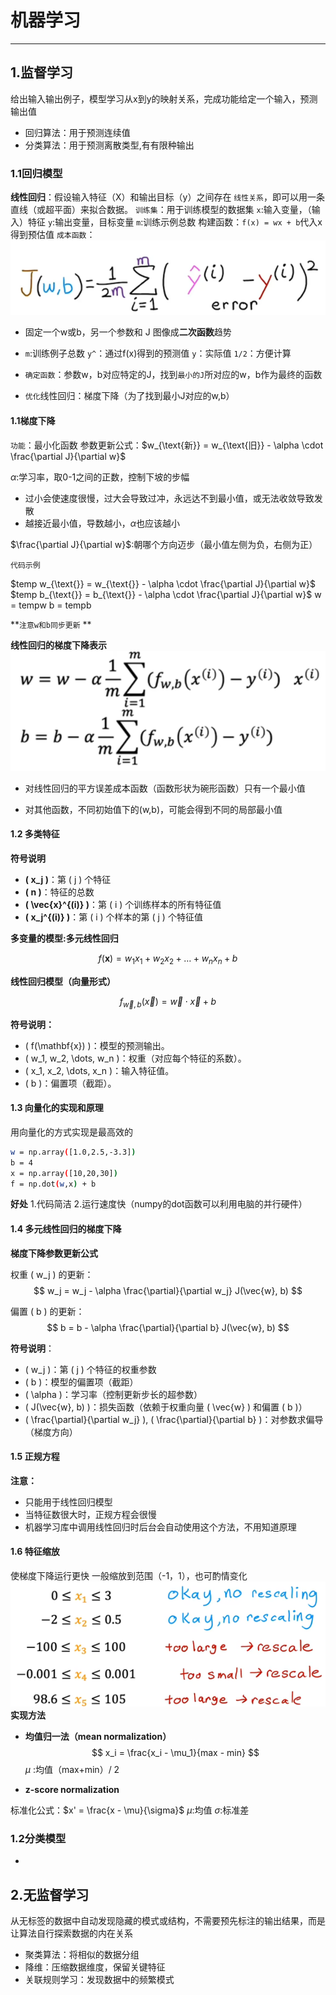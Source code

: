 # 机器学习
---
## 1.监督学习
给出输入输出例子，模型学习从x到y的映射关系，完成功能给定一个输入，预测输出值
- 回归算法：用于预测连续值
- 分类算法：用于预测离散类型,有有限种输出

### 1.1回归模型
**线性回归**：假设输入特征（X）和输出目标（y）之间存在 `线性关系`，即可以用一条直线（或超平面）来拟合数据。
`训练集`：用于训练模型的数据集
`x`:输入变量，（输入）特征
`y`:输出变量，目标变量
`m`:训练示例总数
构建函数：`f(x) = wx + b`代入x得到预估值
`成本函数`：![alt text](image.png)

- 固定一个w或b，另一个参数和 J 图像成**二次函数**趋势

- `m`:训练例子总数  `y^`：通过f(x)得到的预测值  `y`：实际值 `1/2`：方便计算

- `确定函数`：参数w，b对应特定的J，找到`最小的J`所对应的w，b作为最终的函数

- `优化`线性回归：梯度下降（为了找到最小J对应的w,b）

#### 1.1梯度下降

`功能`：最小化函数
参数更新公式：$w_{\text{新}} = w_{\text{旧}} - \alpha \cdot \frac{\partial J}{\partial w}$

$\alpha$:学习率，取0-1之间的正数，控制下坡的步幅
- 过小会使速度很慢，过大会导致过冲，永远达不到最小值，或无法收敛导致发散
- 越接近最小值，导数越小，$\alpha$也应该越小

$\frac{\partial J}{\partial w}$:朝哪个方向迈步（最小值左侧为负，右侧为正）

`代码示例`

$temp w_{\text{}} = w_{\text{}} - \alpha \cdot \frac{\partial J}{\partial w}$
$temp b_{\text{}} = b_{\text{}} - \alpha \cdot \frac{\partial J}{\partial w}$
w = tempw
b = tempb

**`注意w和b同步更新`  **

**线性回归的梯度下降表示**
![alt text](image-1.png)


- 对线性回归的平方误差成本函数（函数形状为碗形函数）只有一个最小值

- 对其他函数，不同初始值下的(w,b)，可能会得到不同的局部最小值

#### 1.2 多类特征

**符号说明**
- **\( x_j \)**：第 \( j \) 个特征  
- **\( n \)**：特征的总数 
- **\( \vec{x}^{(i)} \)**：第 \( i \) 个训练样本的所有特征值  
- **\( x_j^{(i)} \)**：第 \( i \) 个样本的第 \( j \) 个特征值 

**多变量的模型:多元线性回归**

$$
f(\mathbf{x}) = w_1x_1 + w_2x_2 + \dots + w_nx_n + b
$$

**线性回归模型（向量形式）**

$$
f_{\vec{w},b}(\vec{x}) = \vec{w} \cdot \vec{x} + b
$$

**符号说明：**
- \( f(\mathbf{x}) \)：模型的预测输出。
- \( w_1, w_2, \dots, w_n \)：权重（对应每个特征的系数）。
- \( x_1, x_2, \dots, x_n \)：输入特征值。
- \( b \)：偏置项（截距）。


#### 1.3 向量化的实现和原理
用向量化的方式实现是最高效的
```bash python
w = np.array([1.0,2.5,-3.3])
b = 4
x = np.array([10,20,30])
f = np.dot(w,x) + b
```
**好处**
1.代码简洁
2.运行速度快（numpy的dot函数可以利用电脑的并行硬件）

#### 1.4 多元线性回归的梯度下降
**梯度下降参数更新公式**

权重 \( w_j \) 的更新：
$$
w_j = w_j - \alpha \frac{\partial}{\partial w_j} J(\vec{w}, b)
$$

偏置 \( b \) 的更新：
$$
b = b - \alpha \frac{\partial}{\partial b} J(\vec{w}, b)
$$

**符号说明**：
- \( w_j \)：第 \( j \) 个特征的权重参数  
- \( b \)：模型的偏置项（截距）  
- \( \alpha \)：学习率（控制更新步长的超参数）  
- \( J(\vec{w}, b) \)：损失函数（依赖于权重向量 \( \vec{w} \) 和偏置 \( b \)）  
- \( \frac{\partial}{\partial w_j} \), \( \frac{\partial}{\partial b} \)：对参数求偏导（梯度方向）  

#### 1.5 正规方程
**注意：** 
- 只能用于线性回归模型
- 当特征数很大时，正规方程会很慢
- 机器学习库中调用线性回归时后台会自动使用这个方法，不用知道原理

#### 1.6 特征缩放
使梯度下降运行更快
一般缩放到范围（-1，1），也可酌情变化
![alt text](image-2.png)
**实现方法**
- **均值归一法（mean normalization）**
  $$
x_i = \frac{x_i - \mu_1}{max - min}
$$
$\mu$ :均值（max+min）/ 2

- **z-score normalization**

标准化公式：$x' = \frac{x - \mu}{\sigma}$
$\mu$:均值
$\sigma$:标准差









### 1.2分类模型
- 

## 2.无监督学习
从无标签的数据中自动发现隐藏的模式或结构，不需要预先标注的输出结果，而是让算法自行探索数据的内在关系
- 聚类算法：将相似的数据分组
- 降维：压缩数据维度，保留关键特征
- 关联规则学习：发现数据中的频繁模式